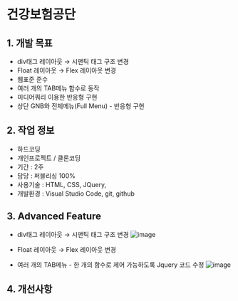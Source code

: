 # 건강보험공단

## 1. 개발 목표
* div태그 레이아웃 → 시맨틱 태그 구조 변경
* Float 레이아웃 → Flex 레이아웃 변경
* 웹표준 준수
* 여러 개의 TAB메뉴 함수로 동작 
* 미디어쿼리 이용한 반응형 구현
* 상단 GNB와 전체메뉴(Full Menu) - 반응형 구현



## 2. 작업 정보
* 하드코딩
* 개인프로젝트 / 클론코딩
* 기간 : 2주 
* 담당 : 퍼블리싱 100%
* 사용기술 : HTML, CSS, JQuery, 
* 개발환경 : Visual Studio Code, git, github




## 3. Advanced Feature
* div태그 레이아웃 → 시맨틱 태그 구조 변경
![image](https://user-images.githubusercontent.com/126562076/224893940-552595d8-f046-411a-8448-492c1843dc58.png)

* Float 레이아웃 → Flex 레이아웃 변경


* 여러 개의 TAB메뉴 - 한 개의 함수로 제어 가능하도록 Jquery 코드 수정
![image](https://user-images.githubusercontent.com/126562076/224894217-fcefe713-82ab-4574-a310-d15e64596fe7.png)



## 4. 개선사항




